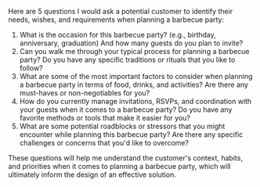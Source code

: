 Here are 5 questions I would ask a potential customer to identify their needs, wishes, and requirements when planning a barbecue party:

1. What is the occasion for this barbecue party? (e.g., birthday, anniversary, graduation) And how many guests do you plan to invite?
2. Can you walk me through your typical process for planning a barbecue party? Do you have any specific traditions or rituals that you like to follow?
3. What are some of the most important factors to consider when planning a barbecue party in terms of food, drinks, and activities? Are there any must-haves or non-negotiables for you?
4. How do you currently manage invitations, RSVPs, and coordination with your guests when it comes to a barbecue party? Do you have any favorite methods or tools that make it easier for you?
5. What are some potential roadblocks or stressors that you might encounter while planning this barbecue party? Are there any specific challenges or concerns that you'd like to overcome?

These questions will help me understand the customer's context, habits, and priorities when it comes to planning a barbecue party, which will ultimately inform the design of an effective solution.